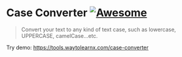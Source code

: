 # Case Converter [![Awesome](https://cdn.rawgit.com/sindresorhus/awesome/d7305f38d29fed78fa85652e3a63e154dd8e8829/media/badge.svg)](https://github.com/sindresorhus/awesome)

>Convert your text to any kind of text case, such as lowercase, UPPERCASE, camelCase...etc.

Try demo: https://tools.waytolearnx.com/case-converter
